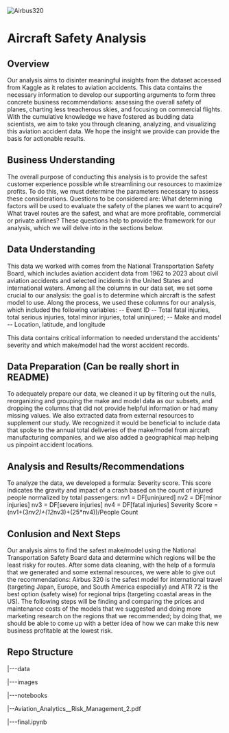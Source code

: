 ![Airbus320](https://upload.wikimedia.org/wikipedia/commons/c/c1/Airbus_A320-214%2C_Airbus_Industrie_JP7617615.jpg)

# Aircraft Safety Analysis

## Overview
Our analysis aims to disinter meaningful insights from the dataset accessed from Kaggle as it relates to aviation accidents. This data contains the necessary information to develop our supporting arguments to form three concrete business recommendations: assessing the overall safety of planes, charting less treacherous skies, and focusing on commercial flights. With the cumulative knowledge we have fostered as budding data scientists, we aim to take you through cleaning, analyzing, and visualizing this aviation accident data. We hope the insight we provide can provide the basis for actionable results.

## Business Understanding
The overall purpose of conducting this analysis is to provide the safest customer experience possible while streamlining our resources to maximize profits. To do this, we must determine the parameters necessary to assess these considerations. Questions to be considered are: What determining factors will be used to evaluate the safety of the planes we want to acquire? What travel routes are the safest, and what are more profitable, commercial or private airlines? These questions help to provide the framework for our analysis, which we will delve into in the sections below.

## Data Understanding
This data we worked with comes from the National Transportation Safety Board, which includes aviation accident data from 1962 to 2023 about civil aviation accidents and selected incidents in the United States and international waters. Among all the columns in our data set, we set some crucial to our analysis: the goal is to determine which aircraft is the safest model to use.
Along the process, we used these columns for our analysis, which included the following variables:
 -- Event ID
 -- Total fatal injuries, total serious injuries, total minor injuries, total uninjured;
 -- Make and model
 -- Location, latitude, and longitude

This data contains critical information to needed understand the accidents' severity and which make/model had the worst accident records.

## Data Preparation (Can be really short in README)
To adequately prepare our data, we cleaned it up by filtering out the nulls, reorganizing and grouping the make and model data as our subsets, and dropping the columns that did not provide helpful information or had many missing values. We also extracted data from external resources to supplement our study. We recognized it would be beneficial to include data that spoke to the annual total deliveries of the make/model from aircraft manufacturing companies, and we also added a geographical map helping us pinpoint accident locations. 

## Analysis and Results/Recommendations
To analyze the data, we developed a formula: Severity score.
This score indicates the gravity and impact of a crash based on the count of injured people normalized by total passengers:
nv1 = DF[uninjured]
nv2 = DF[minor injuries]
nv3  = DF[severe injuries]
nv4 = DF[fatal injuries]
Severity Score = (nv1+(3*nv2)+(12*nv3)+(25*nv4))/People Count

## Conlusion and Next Steps
Our analysis aims to find the safest make/model using the National Transportation Safety Board data and determine which regions will be the least risky for routes. After some data cleaning, with the help of a formula that we generated and some external resources, we were able to give out the recommendations: Airbus 320 is the safest model for international travel (targeting Japan, Europe, and South America especially) and ATR 72 is the best option (safety wise) for regional trips (targeting coastal areas in the US). The following steps will be finding and comparing the prices and maintenance costs of the models that we suggested and doing more marketing research on the regions that we recommended; by doing that, we should be able to come up with a better idea of how we can make this new business profitable at the lowest risk.

## Repo Structure
|---data

|---images

|---notebooks

|--Aviation_Analytics__Risk_Management_2.pdf

|---final.ipynb

